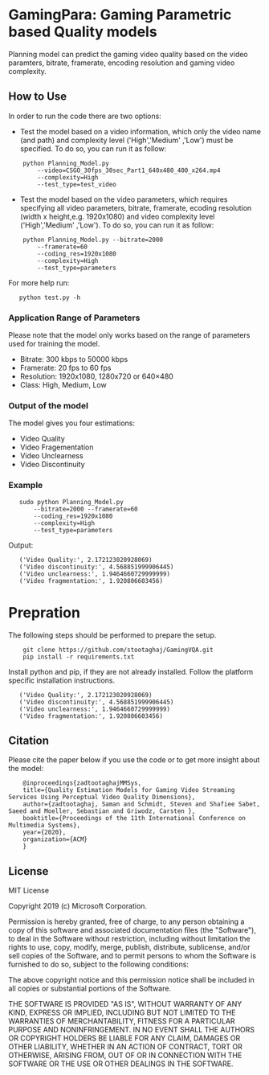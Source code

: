 # GamingPara: Gaming Parametric based Quality models

Planning model can predict the gaming video quality based on the video paramters, bitrate, framerate, encoding resolution and gaming video complexity. 


## How to Use
In order to run the code there are two options:
- Test the model based on a video information, which only the video name (and path) and complexity level ('High','Medium' ,'Low') must be specified. To do so, you can run it as follow:

```
    python Planning_Model.py 
        --video=CSGO_30fps_30sec_Part1_640x480_400_x264.mp4 
        --complexity=High 
        --test_type=test_video
```
- Test the model based on the video parameters, which requires specifying all video parameters, bitrate, framerate, ecoding resolution (width x height,e.g. 1920x1080) and video complexity level ('High','Medium' ,'Low').  To do so, you can run it as follow:

```
    python Planning_Model.py --bitrate=2000 
        --framerate=60 
        --coding_res=1920x1080 
        --complexity=High 
        --test_type=parameters
```

 For more help run:
 ```
    python test.py -h
```

### Application Range of Parameters 

Please note that the model only works based on the range of parameters used for training the model. 
- Bitrate: 300 kbps to 50000 kbps
- Framerate: 20 fps to 60 fps
- Resolution: 1920x1080, 1280x720 or 640×480
- Class: High, Medium, Low

### Output of the model
The model gives you four estimations: 
- Video Quality
- Video Fragementation
- Video Unclearness
- Video Discontinuity

### Example 
 ```
    sudo python Planning_Model.py 
        --bitrate=2000 --framerate=60 
        --coding_res=1920x1080 
        --complexity=High 
        --test_type=parameters
 ```
Output: 

 ```
    ('Video Quality:', 2.172123020928069)
    ('Video discontinuity:', 4.568851999906445)
    ('Video unclearness:', 1.9464660729999999)
    ('Video fragmentation:', 1.920806603456)
 ```

# Prepration 
The following steps should be performed to prepare the setup.
```
    git clone https://github.com/stootaghaj/GamingVQA.git 
    pip install -r requirements.txt
```


Install python and pip, if they are not already installed. Follow the platform specific installation instructions.
 ```
    ('Video Quality:', 2.172123020928069)
    ('Video discontinuity:', 4.568851999906445)
    ('Video unclearness:', 1.9464660729999999)
    ('Video fragmentation:', 1.920806603456)
 ```



## Citation 
Please cite the paper below if you use the code or to get more insight about the model:
```
    @inproceedings{zadtootaghajMMSys,
    title={Quality Estimation Models for Gaming Video Streaming Services Using Perceptual Video Quality Dimensions},
    author={zadtootaghaj, Saman and Schmidt, Steven and Shafiee Sabet, Saeed and Moeller, Sebastian and Griwodz, Carsten },
    booktitle={Proceedings of the 11th International Conference on Multimedia Systems},
    year={2020},
    organization={ACM}
    }
```


## License 

MIT License

Copyright 2019 (c) Microsoft Corporation.

Permission is hereby granted, free of charge, to any person obtaining a copy of this software and associated documentation files (the "Software"), to deal in the Software without restriction, including without limitation the rights to use, copy, modify, merge, publish, distribute, sublicense, and/or sell copies of the Software, and to permit persons to whom the Software is furnished to do so, subject to the following conditions:

The above copyright notice and this permission notice shall be included in all copies or substantial portions of the Software.

THE SOFTWARE IS PROVIDED "AS IS", WITHOUT WARRANTY OF ANY KIND, EXPRESS OR IMPLIED, INCLUDING BUT NOT LIMITED TO THE WARRANTIES OF MERCHANTABILITY, FITNESS FOR A PARTICULAR PURPOSE AND NONINFRINGEMENT. IN NO EVENT SHALL THE AUTHORS OR COPYRIGHT HOLDERS BE LIABLE FOR ANY CLAIM, DAMAGES OR OTHER LIABILITY, WHETHER IN AN ACTION OF CONTRACT, TORT OR OTHERWISE, ARISING FROM, OUT OF OR IN CONNECTION WITH THE SOFTWARE OR THE USE OR OTHER DEALINGS IN THE SOFTWARE.